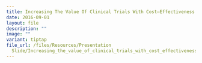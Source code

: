 ```yaml
---
title: Increasing The Value Of Clinical Trials With Cost–Effectiveness Analysis
date: 2016-09-01
layout: file
description: ""
image: ""
variant: tiptap
file_url: /files/Resources/Presentation
  Slide/Increasing_the_value_of_clinical_trials_with_cost_effectiveness_analysis_Lumingshi.pdf
---
```

